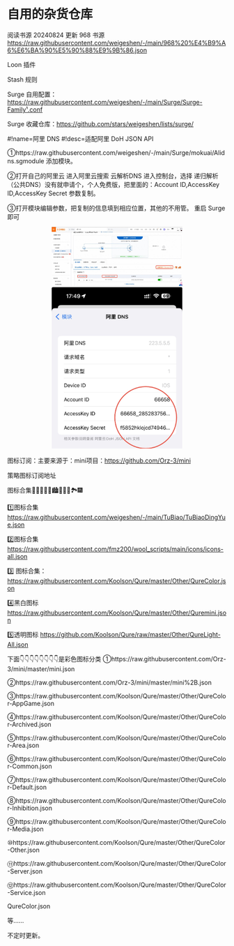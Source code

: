 # 自用的杂货仓库


阅读书源
20240824 更新 968 书源
https://raw.githubusercontent.com/weigeshen/-/main/968%20%E4%B9%A6%E6%BA%90%E5%90%88%E9%9B%86.json


 Loon 插件


Stash 规则



Surge 自用配置：https://raw.githubusercontent.com/weigeshen/-/main/Surge/Surge-Family¹.conf

Surge 收藏仓库：https://github.com/stars/weigeshen/lists/surge/

#!name=阿里 DNS
#!desc=适配阿里 DoH JSON API

①https://raw.githubusercontent.com/weigeshen/-/main/Surge/mokuai/Alidns.sgmodule
添加模块。

②打开自己的阿里云 进入阿里云搜索 云解析DNS 进入控制台，选择 递归解析（公共DNS）没有就申请个，个人免费版，把里面的：Account ID,AccessKey ID,AccessKey Secret 参数复制。

③打开模块编辑参数，把复制的信息填到相应位置，其他的不用管。 重启 Surge 即可


<p align="center">
<img src="https://raw.githubusercontent.com/weigeshen/-/main/Surge/TuPian/IMG_4589.jpeg" width="300"></img>
<img src="https://raw.githubusercontent.com/weigeshen/-/main/Surge/TuPian/IMG_4591.jpeg" width="300"></img>
</p>

图标订阅：主要来源于：mini项目：https://github.com/Orz-3/mini

策略图标订阅地址

图标合集🌄🌆🌁🗾🌠🏙️🎑🎇🌃🏞️🎆

1️⃣图标合集 https://raw.githubusercontent.com/weigeshen/-/main/TuBiao/TuBiaoDingYue.json

2️⃣图标合集 https://raw.githubusercontent.com/fmz200/wool_scripts/main/icons/icons-all.json

3️⃣ 图标合集：https://raw.githubusercontent.com/Koolson/Qure/master/Other/QureColor.json

4️⃣黑白图标 https://raw.githubusercontent.com/Koolson/Qure/master/Other/Quremini.json

5️⃣透明图标 https://github.com/Koolson/Qure/raw/master/Other/QureLight-All.json

下面👇👇👇👇👇👇👇👇是彩色图标分类
①https://raw.githubusercontent.com/Orz-3/mini/master/mini.json

②https://raw.githubusercontent.com/Orz-3/mini/master/mini%2B.json

③https://raw.githubusercontent.com/Koolson/Qure/master/Other/QureColor-AppGame.json

④https://raw.githubusercontent.com/Koolson/Qure/master/Other/QureColor-Archived.json

⑤https://raw.githubusercontent.com/Koolson/Qure/master/Other/QureColor-Area.json

⑥https://raw.githubusercontent.com/Koolson/Qure/master/Other/QureColor-Common.json

⑦https://raw.githubusercontent.com/Koolson/Qure/master/Other/QureColor-Default.json

⑧https://raw.githubusercontent.com/Koolson/Qure/master/Other/QureColor-Inhibition.json

⑨https://raw.githubusercontent.com/Koolson/Qure/master/Other/QureColor-Media.json

⑩https://raw.githubusercontent.com/Koolson/Qure/master/Other/QureColor-Other.json

⑪https://raw.githubusercontent.com/Koolson/Qure/master/Other/QureColor-Server.json

⑫https://raw.githubusercontent.com/Koolson/Qure/master/Other/QureColor-Service.json

QureColor.json

等……


不定时更新。
